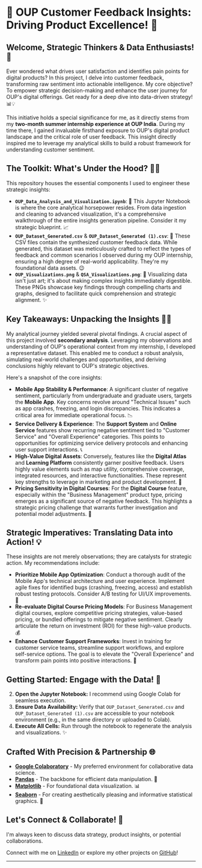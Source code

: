 # 🚀 OUP Customer Feedback Insights: Driving Product Excellence\! 🎉

## Welcome, Strategic Thinkers & Data Enthusiasts\! 👋

Ever wondered what drives user satisfaction and identifies pain points for digital products? In this project, I delve into customer feedback, transforming raw sentiment into actionable intelligence. My core objective? To empower strategic decision-making and enhance the user journey for OUP's digital offerings. Get ready for a deep dive into data-driven strategy\! 📊💡

This initiative holds a special significance for me, as it directly stems from my **two-month summer internship experience at OUP India**. During my time there, I gained invaluable firsthand exposure to OUP's digital product landscape and the critical role of user feedback. This insight directly inspired me to leverage my analytical skills to build a robust framework for understanding customer sentiment.

## The Toolkit: What's Under the Hood? 🧑‍💻

This repository houses the essential components I used to engineer these strategic insights:

  * **`OUP_Data_Analysis_and_Visualization.ipynb`**: 🧠 This Jupyter Notebook is where the core analytical horsepower resides. From data ingestion and cleaning to advanced visualization, it's a comprehensive walkthrough of the entire insights generation pipeline. Consider it my strategic blueprint. 📈
  * **`OUP_Dataset_Generated.csv`** & **`OUP_Dataset_Generated (1).csv`**: 💾 These CSV files contain the synthesized customer feedback data. While generated, this dataset was meticulously crafted to reflect the types of feedback and common scenarios I observed during my OUP internship, ensuring a high degree of real-world applicability. They're my foundational data assets. 😉
  * **`OUP_Visualizations.png`** & **`QSA_Visualizations.png`**: 🎨 Visualizing data isn't just art; it's about making complex insights immediately digestible. These PNGs showcase key findings through compelling charts and graphs, designed to facilitate quick comprehension and strategic alignment. ✨

## Key Takeaways: Unpacking the Insights 🕵️‍♀️

My analytical journey yielded several pivotal findings. A crucial aspect of this project involved **secondary analysis**. Leveraging my observations and understanding of OUP's operational context from my internship, I developed a representative dataset. This enabled me to conduct a robust analysis, simulating real-world challenges and opportunities, and deriving conclusions highly relevant to OUP's strategic objectives.

Here's a snapshot of the core insights:

  * **Mobile App Stability & Performance**: A significant cluster of negative sentiment, particularly from undergraduate and graduate users, targets the **Mobile App**. Key concerns revolve around "Technical Issues" such as app crashes, freezing, and login discrepancies. This indicates a critical area for immediate operational focus. 📉
  * **Service Delivery & Experience**: The **Support System** and **Online Service** features show recurring negative sentiment tied to "Customer Service" and "Overall Experience" categories. This points to opportunities for optimizing service delivery protocols and enhancing user support interactions. 📞
  * **High-Value Digital Assets**: Conversely, features like the **Digital Atlas** and **Learning Platform** consistently garner positive feedback. Users highly value elements such as map utility, comprehensive coverage, integrated resources, and interactive functionalities. These represent key strengths to leverage in marketing and product development. 🌟
  * **Pricing Sensitivity in Digital Courses**: For the **Digital Course** feature, especially within the "Business Management" product type, pricing emerges as a significant source of negative feedback. This highlights a strategic pricing challenge that warrants further investigation and potential model adjustments. 💸

## Strategic Imperatives: Translating Data into Action\! 💡

These insights are not merely observations; they are catalysts for strategic action. My recommendations include:

  * **Prioritize Mobile App Optimization**: Conduct a thorough audit of the Mobile App's technical architecture and user experience. Implement agile fixes for identified bugs (crashing, freezing, access) and establish robust testing protocols. Consider A/B testing for UI/UX improvements. 🚀
  * **Re-evaluate Digital Course Pricing Models**: For Business Management digital courses, explore competitive pricing strategies, value-based pricing, or bundled offerings to mitigate negative sentiment. Clearly articulate the return on investment (ROI) for these high-value products. 💰
  * **Enhance Customer Support Frameworks**: Invest in training for customer service teams, streamline support workflows, and explore self-service options. The goal is to elevate the "Overall Experience" and transform pain points into positive interactions. 🤝

## Getting Started: Engage with the Data\! 🎉


2.  **Open the Jupyter Notebook:** I recommend using Google Colab for seamless execution.
3.  **Ensure Data Availability:** Verify that `OUP_Dataset_Generated.csv` and `OUP_Dataset_Generated (1).csv` are accessible to your notebook environment (e.g., in the same directory or uploaded to Colab).
4.  **Execute All Cells:** Run through the notebook to regenerate the analysis and visualizations. ✨

## Crafted With Precision & Partnership 🌐

  * [**Google Colaboratory**](https://colab.research.google.com/) - My preferred environment for collaborative data science.
  * [**Pandas**](https://pandas.pydata.org/) - The backbone for efficient data manipulation. 🐼
  * [**Matplotlib**](https://matplotlib.org/) - For foundational data visualization. 📊
  * [**Seaborn**](https://seaborn.pydata.org/) - For creating aesthetically pleasing and informative statistical graphics. 🌈

## Let's Connect & Collaborate\! 🤝

I'm always keen to discuss data strategy, product insights, or potential collaborations.

Connect with me on [LinkedIn](https://www.google.com/search?q=YOUR_LINKEDIN_PROFILE) or explore my other projects on [GitHub](https://www.google.com/search?q=YOUR_GITHUB_PROFILE)\!

-----
